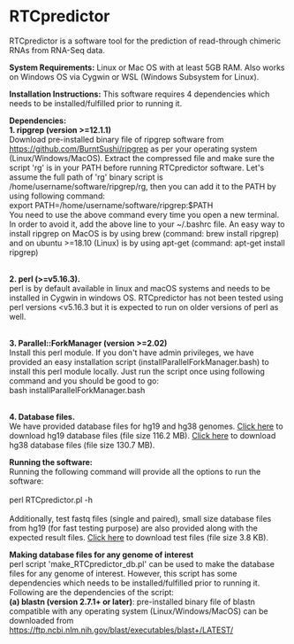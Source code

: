 # RTCpredictor
RTCpredictor is a software tool for the prediction of read-through chimeric RNAs from RNA-Seq data.

**System Requirements:**
Linux or Mac OS with at least 5GB RAM. Also works on Windows OS via Cygwin or WSL (Windows Subsystem for Linux).

**Installation Instructions:**
This software requires 4 dependencies which needs to be installed/fulfilled prior to running it.

**Dependencies:**
<br>**1. ripgrep (version >=12.1.1)**
<br>Download pre-installed binary file of ripgrep software from https://github.com/BurntSushi/ripgrep as per your operating system (Linux/Windows/MacOS). Extract the compressed file and make sure the script 'rg' is in your PATH before running RTCpredictor software. Let's assume the full path of 'rg' binary script is /home/username/software/ripgrep/rg, then you can add it to the PATH by using following command:
<br>export PATH=/home/username/software/ripgrep:$PATH
<br>You need to use the above command every time you open a new terminal. In order to avoid it, add the above line to your ~/.bashrc file. An easy way to install ripgrep on MacOS is by using brew (command: brew install ripgrep) and on ubuntu >=18.10 (Linux) is by using apt-get (command: apt-get install ripgrep)

<br>**2. perl (>=v5.16.3).**
<br>perl is by default available in linux and macOS systems and needs to be installed in Cygwin in windows OS. RTCpredictor has not been tested using perl versions <v5.16.3 but it is expected to run on older versions of perl as well.

<br>**3. Parallel::ForkManager (version >=2.02)**
<br>Install this perl module. If you don't have admin privileges, we have provided an easy installation script (installParallelForkManager.bash) to install this perl module locally. Just run the script once using following command and you should be good to go:
<br>bash installParallelForkManager.bash

<br>**4. Database files.**
<br>We have provided database files for hg19 and hg38 genomes. [Click here](https://zenodo.org/record/6407111/files/hg19_data.tgz) to download hg19 database files (file size 116.2 MB). [Click here](https://zenodo.org/record/6407111/files/hg38_data.tgz) to download hg38 database files (file size 130.7 MB).

**Running the software:**
<br>Running the following command will provide all the options to run the software:
<br><br>perl RTCpredictor.pl -h
<br><br>Additionally, test fastq files (single and paired), small size database files from hg19 (for fast testing purpose) are also provided along with the expected result files. [Click here](https://zenodo.org/record/6407111/files/test_files.tgz) to download test files (file size 3.8 KB).

**Making database files for any genome of interest**
<br>perl script 'make_RTCpredictor_db.pl' can be used to make the database files for any genome of interest. However, this script has some dependencies which needs to be installed/fulfilled prior to running it. Following are the dependencies of the script:
<br>**(a) blastn (version 2.7.1+ or later)**: pre-installed binary file of blastn compatible with any operating system (Linux/Windows/MacOS) can be downloaded from https://ftp.ncbi.nlm.nih.gov/blast/executables/blast+/LATEST/
